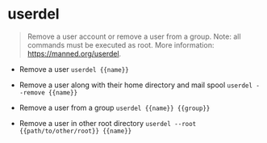 # userdel
> Remove a user account or remove a user from a group.
> Note: all commands must be executed as root.
> More information: <https://manned.org/userdel>.

- Remove a user
`userdel {{name}}`

- Remove a user along with their home directory and mail spool
`userdel --remove {{name}}`

- Remove a user from a group
`userdel {{name}} {{group}}`

- Remove a user in other root directory
`userdel --root {{path/to/other/root}} {{name}}`
